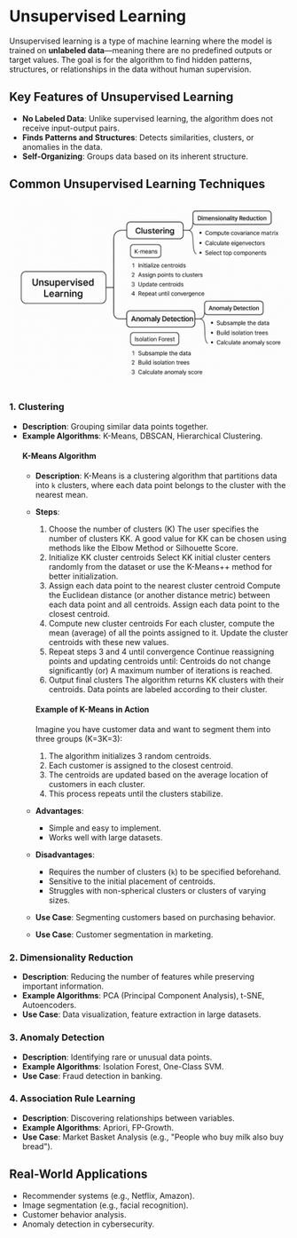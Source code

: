 # Unsupervised Learning

Unsupervised learning is a type of machine learning where the model is trained on **unlabeled data**—meaning there are no predefined outputs or target values. The goal is for the algorithm to find hidden patterns, structures, or relationships in the data without human supervision.

## Key Features of Unsupervised Learning

- **No Labeled Data**: Unlike supervised learning, the algorithm does not receive input-output pairs.
- **Finds Patterns and Structures**: Detects similarities, clusters, or anomalies in the data.
- **Self-Organizing**: Groups data based on its inherent structure.

## Common Unsupervised Learning Techniques

![Mindmap of Unsupervised Learning Techniques](./images/MindMap.png)

### 1. Clustering
- **Description**: Grouping similar data points together.
- **Example Algorithms**: K-Means, DBSCAN, Hierarchical Clustering.
    #### K-Means Algorithm
    - **Description**: K-Means is a clustering algorithm that partitions data into `k` clusters, where each data point belongs to the cluster with the nearest mean.
    - **Steps**:
        1. Choose the number of clusters (K)
            The user specifies the number of clusters KK.
            A good value for KK can be chosen using methods like the Elbow Method or Silhouette Score.
        2. Initialize KK cluster centroids
            Select KK initial cluster centers randomly from the dataset or use the K-Means++ method for better initialization.
        3. Assign each data point to the nearest cluster centroid
            Compute the Euclidean distance (or another distance metric) between each data point and all centroids.
            Assign each data point to the closest centroid.
        4. Compute new cluster centroids
            For each cluster, compute the mean (average) of all the points assigned to it.
            Update the cluster centroids with these new values.
        5. Repeat steps 3 and 4 until convergence
            Continue reassigning points and updating centroids until:
                Centroids do not change significantly (or)
                A maximum number of iterations is reached.
        6. Output final clusters
            The algorithm returns KK clusters with their centroids.
            Data points are labeled according to their cluster.

        #### Example of K-Means in Action ####
        Imagine you have customer data and want to segment them into three groups (K=3K=3):
        1. The algorithm initializes 3 random centroids.
        2. Each customer is assigned to the closest centroid.
        3. The centroids are updated based on the average location of customers in each cluster.
        4. This process repeats until the clusters stabilize.

    - **Advantages**:
        - Simple and easy to implement.
        - Works well with large datasets.
    - **Disadvantages**:
        - Requires the number of clusters (`k`) to be specified beforehand.
        - Sensitive to the initial placement of centroids.
        - Struggles with non-spherical clusters or clusters of varying sizes.
    - **Use Case**: Segmenting customers based on purchasing behavior.

    - **Use Case**: Customer segmentation in marketing.

### 2. Dimensionality Reduction
- **Description**: Reducing the number of features while preserving important information.
- **Example Algorithms**: PCA (Principal Component Analysis), t-SNE, Autoencoders.
- **Use Case**: Data visualization, feature extraction in large datasets.

### 3. Anomaly Detection
- **Description**: Identifying rare or unusual data points.
- **Example Algorithms**: Isolation Forest, One-Class SVM.
- **Use Case**: Fraud detection in banking.

### 4. Association Rule Learning
- **Description**: Discovering relationships between variables.
- **Example Algorithms**: Apriori, FP-Growth.
- **Use Case**: Market Basket Analysis (e.g., "People who buy milk also buy bread").

## Real-World Applications

- Recommender systems (e.g., Netflix, Amazon).
- Image segmentation (e.g., facial recognition).
- Customer behavior analysis.
- Anomaly detection in cybersecurity.